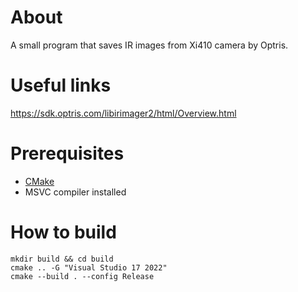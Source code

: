 # About

A small program that saves IR images from Xi410 camera by Optris.

# Useful links

https://sdk.optris.com/libirimager2/html/Overview.html

# Prerequisites

- [CMake](https://cmake.org/)
- MSVC compiler installed



# How to build

```
mkdir build && cd build
cmake .. -G "Visual Studio 17 2022"
cmake --build . --config Release
```